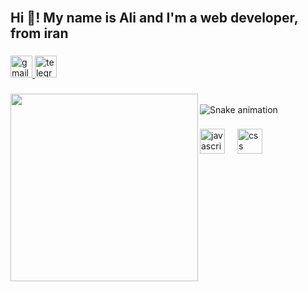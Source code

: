 <br clear="both">

<h2 align="left">Hi 👋! My name is Ali and I'm a web developer, from iran</h2>

###

<div align="left">
  <a href="mailto:me.alidev@gmail.com" target="_blank">
    <img src="https://img.shields.io/static/v1?message=Gmail&logo=gmail&label=&color=D14836&logoColor=white&labelColor=&style=flat" height="35" alt="gmail logo"  />
  </a>
  <a href="https://t.me/ImAliXD" target="_blank">
    <img src="https://img.shields.io/static/v1?message=Telegram&logo=telegram&label=&color=2CA5E0&logoColor=white&labelColor=&style=flat" height="35" alt="telegram logo"  />
  </a>
</div>

###

<img align="left" height="300" src="https://cdn.imgurl.ir/uploads/g09018_original-87a3229f1ad733eee45c04e7ad31bc78.gif"  />

###

<h1 align="left"></h1>

###

<img src="https://raw.githubusercontent.com/maurodesouz/maurodesouz/output/snake.svg" alt="Snake animation" />

###

<div align="left">
  <img src="https://cdn.jsdelivr.net/gh/devicons/devicon/icons/javascript/javascript-original.svg" height="40" alt="javascript logo"  />
  <img width="12" />
  <img src="https://cdn.jsdelivr.net/gh/devicons/devicon/icons/css3/css3-original.svg" height="40" alt="css logo"  />
</div>

###
